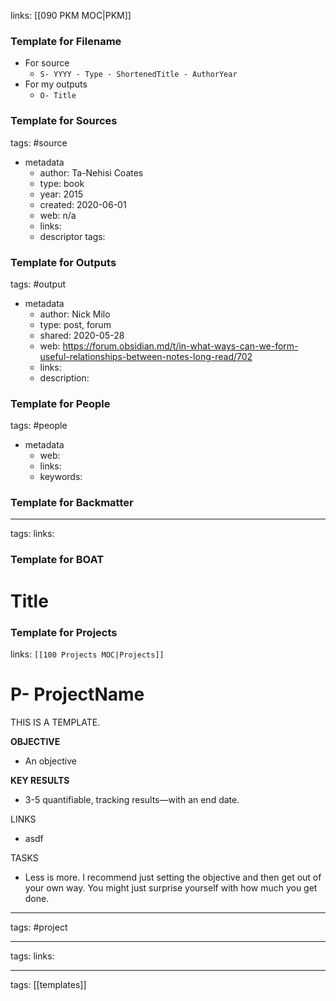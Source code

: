 links: [[090 PKM MOC|PKM]]

### Template for Filename
- For source
	- `S- YYYY - Type - ShortenedTitle - AuthorYear`
- For my outputs
	- `O- Title`

### Template for Sources
tags: #source

- metadata
	- author: Ta-Nehisi Coates
	- type: book
	- year: 2015
	- created: 2020-06-01
	- web: n/a
	- links: 
	- descriptor tags: 

### Template for Outputs
tags: #output

- metadata
	- author: Nick Milo
	- type: post, forum
	- shared: 2020-05-28
	- web: https://forum.obsidian.md/t/in-what-ways-can-we-form-useful-relationships-between-notes-long-read/702
	- links: 
	- description:

### Template for People
tags: #people

- metadata
	- web: 
	- links: 
	- keywords: 

### Template for Backmatter

---
tags: 
links:

### Template for BOAT
# Title


### Template for Projects
links: `[[100 Projects MOC|Projects]]`
# P- ProjectName
THIS IS A TEMPLATE.

**OBJECTIVE**
- An objective

**KEY RESULTS**
- 3-5 quantifiable, tracking results—with an end date.

LINKS
- asdf

TASKS
- Less is more. I recommend just setting the objective and then get out of your own way. You might just surprise yourself with how much you get done.

---
tags: #project

---
tags: 
links:

---
tags: [[templates]]